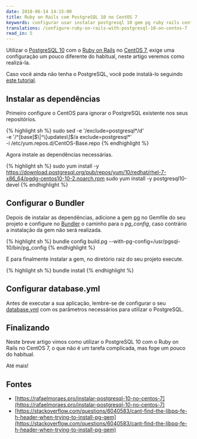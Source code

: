 ```yaml
---
date: 2018-06-14 14:15:00
title: Ruby on Rails com PostgreSQL 10 no CentOS 7
keywords: configurar usar instalar postgresql 10 gem pg ruby rails centos 7
translations: /configure-ruby-on-rails-with-postgresql-10-on-centos-7
read_in: 5
---
```


Utilizar o [PostgreSQL 10](https://www.postgresql.org/) com o [Ruby on Rails](https://rubyonrails.org/) no [CentOS 7](https://www.centos.org/), exige uma configuração um pouco diferente do habitual, neste artigo veremos como realizá-la.

Caso você ainda não tenha o PostgreSQL, você pode instalá-lo seguindo [este tutorial](https://rafaelmoraes.pro/instalar-postgresql-10-no-centos-7).

## Instalar as dependências

Primeiro configure o CentOS para ignorar o PostgreSQL existente nos seus repositórios.

{% highlight sh %}
sudo sed -e '/exclude=postgresql\*/d' \
  -e '/^\[base\]$\|^\[updates\]$/a exclude=postgresql*' \
  -i /etc/yum.repos.d/CentOS-Base.repo
{% endhighlight %}

Agora instale as dependências necessárias.

{% highlight sh %}
sudo yum install -y https://download.postgresql.org/pub/repos/yum/10/redhat/rhel-7-x86_64/pgdg-centos10-10-2.noarch.rpm
sudo yum install -y postgresql10-devel
{% endhighlight %}

## Configurar o Bundler

Depois de instalar as dependências, adicione a gem [pg](https://rubygems.org/gems/pg) no Gemfile do seu projeto e configure no [Bundler](https://bundler.io) o caminho para o *pg_config*, caso contrário a instalação da gem não será realizada.

{% highlight sh %}
bundle config build.pg --with-pg-config=/usr/pgsql-10/bin/pg_config
{% endhighlight %}

E para finalmente instalar a gem, no diretório raiz do seu projeto execute.

{% highlight sh %}
bundle install
{% endhighlight %}

## Configurar database.yml

Antes de executar a sua aplicação, lembre-se de configurar o seu [database.yml](http://guides.rubyonrails.org/configuring.html#configuring-a-database) com os parâmetros necessários para utilizar o PostgreSQL.

## Finalizando

Neste breve artigo vimos como utilizar o PostgreSQL 10 com o Ruby on Rails no CentOS 7, o que não é um tarefa complicada, mas foge um pouco do habitual.

Até mais!

## Fontes

* [https://rafaelmoraes.pro/instalar-postgresql-10-no-centos-7](https://rafaelmoraes.pro/instalar-postgresql-10-no-centos-7)
* [https://stackoverflow.com/questions/6040583/cant-find-the-libpq-fe-h-header-when-trying-to-install-pg-gem](https://stackoverflow.com/questions/6040583/cant-find-the-libpq-fe-h-header-when-trying-to-install-pg-gem)
